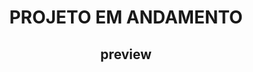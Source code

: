 <div style="text-align:center;" >
<h1>PROJETO EM ANDAMENTO</h1>

<h2>preview</h2>
<a href="http://dog-vd1c.vercel.app/"></a>

</div>
